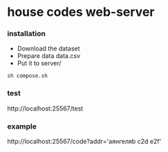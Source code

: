 # house codes web-server
### installation  
- Download the dataset  
- Prepare data data.csv  
- Put it to server/
```
sh compose.sh
```
### test
http://localhost:25567/test
### example
http://localhost:25567/code?addr='aянгеляb c2d e2f'
